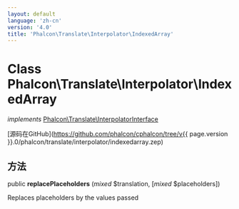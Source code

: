 ```yaml
---
layout: default
language: 'zh-cn'
version: '4.0'
title: 'Phalcon\Translate\Interpolator\IndexedArray'
---
```

# Class **Phalcon\Translate\Interpolator\IndexedArray**

*implements* [Phalcon\Translate\InterpolatorInterface](Phalcon_Translate_InterpolatorInterface)

[源码在GitHub](https://github.com/phalcon/cphalcon/tree/v{{ page.version }}.0/phalcon/translate/interpolator/indexedarray.zep)

## 方法

public **replacePlaceholders** (*mixed* $translation, [*mixed* $placeholders])

Replaces placeholders by the values passed